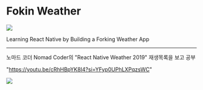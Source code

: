 # Fokin Weather
<img src="https://capsule-render.vercel.app/api?type=waving&color=7AA1E1&height=130&section=header" />

Learning React Native by Building a Forking Weather App

***

노마드 코더 Nomad Coder의 "React Native Weather 2019" 재생목록을 보고 공부

"https://youtu.be/cRhHBpYK8I4?si=YFyp0UPhLXPqzsWC"

<img src="https://capsule-render.vercel.app/api?type=waving&color=7AA1E1&height=130&section=footer" />
